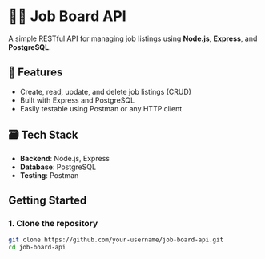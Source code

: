 # 🧑‍💻 Job Board API

A simple RESTful API for managing job listings using **Node.js**, **Express**, and **PostgreSQL**.

## 🔧 Features

- Create, read, update, and delete job listings (CRUD)
- Built with Express and PostgreSQL
- Easily testable using Postman or any HTTP client

## 🗃️ Tech Stack

- **Backend**: Node.js, Express
- **Database**: PostgreSQL
- **Testing**: Postman

## Getting Started

### 1. Clone the repository

```bash
git clone https://github.com/your-username/job-board-api.git
cd job-board-api
